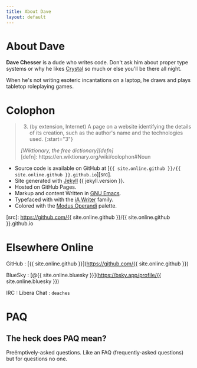 ```yaml
---
title: About Dave
layout: default
---
```


# About Dave

**Dave Chesser** is a dude who writes code.
Don't ask him about proper type systems or why he likes [Crystal][1]
so much or else you'll be there all night.

[1]: https://crystal-lang.org

When he's not writing esoteric incantations on a laptop,
he draws and plays tabletop roleplaying games.


# Colophon

> 3. (by extension, Internet) A page on a website identifying the
>    details of its creation, such as the author's name and the
>    technologies used.
> {:start="3"}
>
> <footer><cite markdown="1">[Wiktionary, the free dictionary][defn]</cite></footer> [defn]: https://en.wiktionary.org/wiki/colophon#Noun

* Source code is available on GitHub at
  [`{{ site.online.github }}/{{ site.online.github }}.github.io`][src].
* Site generated with [Jekyll](https://jekyllrb.com/) {{ jekyll.version }}.
* Hosted on GitHub Pages.
* Markup and content Written in [GNU Emacs](https://www.gnu.org/software/emacs/).
* Typefaced with with the [iA Writer](https://github.com/iaolo/iA-Fonts) family.
* Colored with the [Modus Operandi](https://protesilaos.com/emacs/modus-themes-colors)
  palette.

[src]: https://github.com/{{ site.online.github }}/{{ site.online.github }}.github.io


# Elsewhere Online

GitHub
: [{{ site.online.github }}](https://github.com/{{ site.online.github }})

BlueSky
: [@{{ site.online.bluesky }}](https://bsky.app/profile/{{ site.online.bluesky }})

IRC
: Libera Chat
  : `deaches`


# PAQ

## The heck does <abbr>PAQ</abbr> mean?

Preëmptively-asked questions.
Like an FAQ (frequently-asked questions) but for questions no one.
